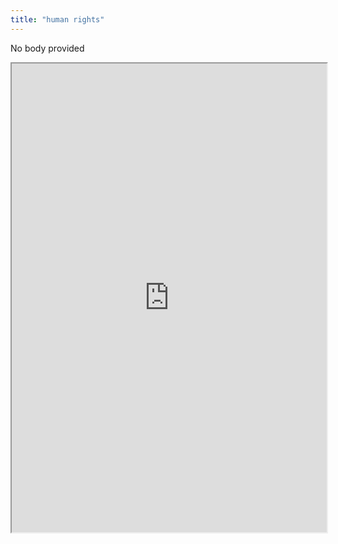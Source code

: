 ```yaml
---
title: "human rights"
---
```


No body provided
<iframe height="750" width="100%" src="https://ewelton.github.io/ktest/wiki.html#human%20rights"></iframe>
